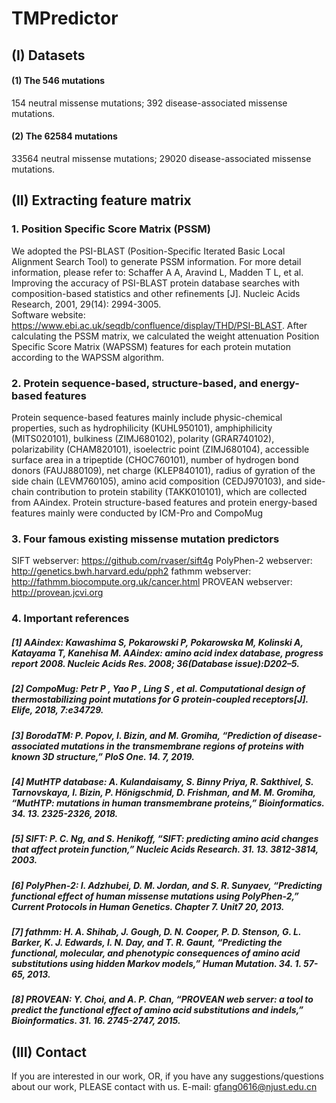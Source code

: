 # TMPredictor

## (I) Datasets
#### (1) The 546 mutations
154 neutral missense mutations;
392 disease-associated missense mutations.

#### (2) The 62584 mutations
33564 neutral missense mutations;
29020 disease-associated missense mutations.

## (II) Extracting feature matrix
### 1. Position Specific Score Matrix (PSSM)
We adopted the PSI-BLAST (Position-Specific Iterated Basic Local Alignment Search Tool) to generate PSSM information. For more detail information, please refer to: 
Schaffer A A, Aravind L, Madden T L, et al. Improving the accuracy of PSI-BLAST protein database searches with composition-based statistics and other refinements [J]. Nucleic Acids Research, 2001, 29(14): 2994-3005.  
Software website: https://www.ebi.ac.uk/seqdb/confluence/display/THD/PSI-BLAST.
After calculating the PSSM matrix, we calculated the weight attenuation Position Specific Score Matrix (WAPSSM) features for each protein mutation according to the WAPSSM algorithm.

### 2. Protein sequence-based, structure-based, and energy-based features
Protein sequence-based features mainly include physic-chemical properties, such as hydrophilicity (KUHL950101), amphiphilicity (MITS020101), bulkiness (ZIMJ680102), polarity (GRAR740102), polarizability (CHAM820101), isoelectric point (ZIMJ680104), accessible surface area in a tripeptide (CHOC760101), number of hydrogen bond donors (FAUJ880109), net charge (KLEP840101), radius of gyration of the side chain (LEVM760105), amino acid composition (CEDJ970103), and side-chain contribution to protein stability (TAKK010101), which are collected from AAindex. Protein structure-based features and protein energy-based features mainly were conducted by ICM-Pro and CompoMug   

### 3. Four famous existing missense mutation predictors
SIFT webserver: https://github.com/rvaser/sift4g
PolyPhen-2 webserver: http://genetics.bwh.harvard.edu/pph2
fathmm webserver: http://fathmm.biocompute.org.uk/cancer.html
PROVEAN webserver: http://provean.jcvi.org


### 4. Important references
##### [1] AAindex: Kawashima S, Pokarowski P, Pokarowska M, Kolinski A, Katayama T, Kanehisa M. AAindex: amino acid index database, progress report 2008. Nucleic Acids Res. 2008; 36(Database issue):D202–5. 
##### [2] CompoMug: Petr P , Yao P , Ling S , et al. Computational design of thermostabilizing point mutations for G protein-coupled receptors[J]. Elife, 2018, 7:e34729.
##### [3] BorodaTM: P. Popov, I. Bizin, and M. Gromiha, “Prediction of disease-associated mutations in the transmembrane regions of proteins with known 3D structure,” PloS One. 14. 7, 2019.
##### [4] MutHTP database: A. Kulandaisamy, S. Binny Priya, R. Sakthivel, S. Tarnovskaya, I. Bizin, P. Hönigschmid, D. Frishman, and M. M. Gromiha, “MutHTP: mutations in human transmembrane proteins,” Bioinformatics. 34. 13. 2325-2326, 2018.
##### [5] SIFT: P. C. Ng, and S. Henikoff, “SIFT: predicting amino acid changes that affect protein function,” Nucleic Acids Research. 31. 13. 3812-3814, 2003.
##### [6] PolyPhen-2: I. Adzhubei, D. M. Jordan, and S. R. Sunyaev, “Predicting functional effect of human missense mutations using PolyPhen-2,” Current Protocols in Human Genetics. Chapter 7. Unit7 20, 2013.
##### [7] fathmm: H. A. Shihab, J. Gough, D. N. Cooper, P. D. Stenson, G. L. Barker, K. J. Edwards, I. N. Day, and T. R. Gaunt, “Predicting the functional, molecular, and phenotypic consequences of amino acid substitutions using hidden Markov models,” Human Mutation. 34. 1. 57-65, 2013.
##### [8] PROVEAN: Y. Choi, and A. P. Chan, “PROVEAN web server: a tool to predict the functional effect of amino acid substitutions and indels,” Bioinformatics. 31. 16. 2745-2747, 2015.

## (III) Contact 
If you are interested in our work, OR, if you have any suggestions/questions about our work, PLEASE contact with us. E-mail: gfang0616@njust.edu.cn








